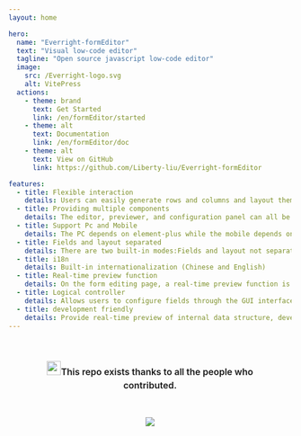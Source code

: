 ```yaml
---
layout: home

hero:
  name: "Everright-formEditor"
  text: "Visual low-code editor"
  tagline: "Open source javascript low-code editor"
  image:
    src: /Everright-logo.svg
    alt: VitePress
  actions:
    - theme: brand
      text: Get Started
      link: /en/formEditor/started
    - theme: alt
      text: Documentation
      link: /en/formEditor/doc
    - theme: alt
      text: View on GitHub
      link: https://github.com/Liberty-liu/Everright-formEditor

features:
  - title: Flexible interaction
    details: Users can easily generate rows and columns and layout them through simple drag-and-drop operations. This feature greatly improves user efficiency, whether in designing forms or creating pages.
  - title: Providing multiple components
    details: The editor, previewer, and configuration panel can all be used separately. The configuration panel can be selectively used according to actual needs, meeting the requirements of different scenarios.
  - title: Support Pc and Mobile
    details: The PC depends on element-plus while the mobile depends on vant. There is a set of adapters to convert parameters into ones that can be recognized by both element-plus and vant.
  - title: Fields and layout separated
    details: There are two built-in modes:Fields and layout not separated、Fields and layout separated.
  - title: i18n
    details: Built-in internationalization (Chinese and English)
  - title: Real-time preview function
    details: On the form editing page, a real-time preview function is provided, allowing users to view the rendering effect of the form at any time, so that they can adjust and optimize the form accordingly.
  - title: Logical controller
    details: Allows users to configure fields through the GUI interface to display hidden, required, and read-only. When the field structure changes, in order to ensure the accuracy of logic control, automatically delete the corresponding logic rules.
  - title: development friendly
    details: Provide real-time preview of internal data structure, development environment with back-end service (SQLite)
---
```


<div class="contributors">
  <h2><img src="https://raw.githubusercontent.com/Tarikul-Islam-Anik/Animated-Fluent-Emojis/master/Emojis/Hand%20gestures/Clapping%20Hands.png" alt="Clapping Hands" width="25" height="25" />This repo exists thanks to all the people who contributed.</h2>
  <a href="https://github.com/Liberty-liu/Everright-formEditor/graphs/contributors">
    <img src="https://contrib.rocks/image?repo=Liberty-liu/Everright-formEditor" />
  </a>
</div>

<style lang="scss" scoped>
.contributors {
  text-align:center;
  h2 {
    padding: 32px;
    line-height: 24px;
    font-size: 16px;
    font-weight: 600;
  }
  a,img {
    display: inline-block;
  }
}
</style>
